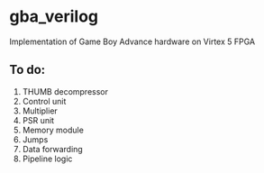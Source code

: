 # gba_verilog
Implementation of Game Boy Advance hardware on Virtex 5 FPGA

## To do:
1. THUMB decompressor
1. Control unit
1. Multiplier
1. PSR unit
1. Memory module
1. Jumps
1. Data forwarding
1. Pipeline logic

